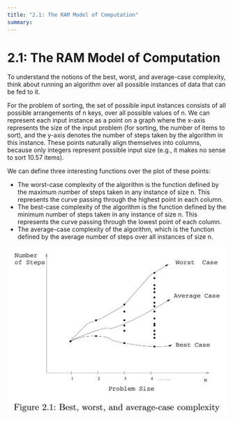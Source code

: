 ```yaml
---
title: "2.1: The RAM Model of Computation"
summary: 
---
```


2.1: The RAM Model of Computation
===

To understand the notions of the best, worst, and average-case complexity, think
about running an algorithm over all possible instances of data that can be fed
to it.

For the problem of sorting, the set of possible input instances consists of all
possible arrangements of n keys, over all possible values of n. We can represent
each input instance as a point on a graph where the x-axis represents the size
of the input problem (for sorting, the number of items to sort), and the y-axis
denotes the number of steps taken by the algorithm in this instance. These
points naturally align themselves into columns, because only integers represent
possible input size (e.g., it makes no sense to sort 10.57 items).

We can define three interesting functions over the plot of these points:

- The worst-case complexity of the algorithm is the function defined by the
maximum number of steps taken in any instance of size n. This represents the
curve passing through the highest point in each column.
- The best-case complexity of the algorithm is the function defined by the minimum
number of steps taken in any instance of size n. This represents the curve
passing through the lowest point of each column.
- The average-case complexity of the algorithm, which is the function defined by
the average number of steps over all instances of size n.

![complexities](assets/complexities.png)

